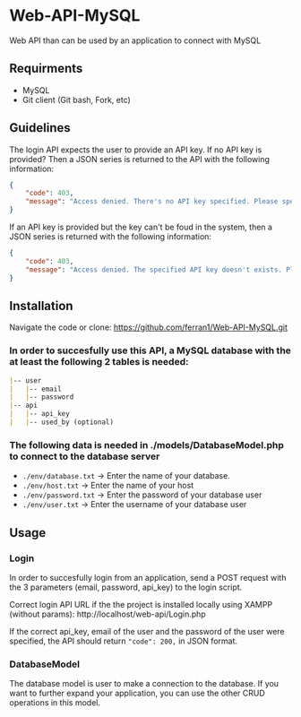 # Web-API-MySQL
Web API than can be used by an application to connect with MySQL

## Requirments 
* MySQL 
* Git client (Git bash, Fork, etc)

## Guidelines
The login API expects the user to provide an API key.
If no API key is provided? Then a JSON series is returned to the API with the following information:
```JSON
{
    "code": 403,
    "message": "Access denied. There's no API key specified. Please specify an API key."
}
``` 
If an API key is provided but the key can't be foud in the system, then a JSON series is returned with the following information: 
```JSON
{
    "code": 403,
    "message": "Access denied. The specified API key doesn't exists. Please specify a valid API key."
}
```

## Installation
Navigate the code or clone:
https://github.com/ferran1/Web-API-MySQL.git

### In order to succesfully use this API, a MySQL database with the at least the following 2 tables is needed:

```markdown
|-- user
|   |-- email 
|   |-- password
|-- api
|   |-- api_key
|   |-- used_by (optional)
```

### The following data is needed in ./models/DatabaseModel.php to connect to the database server
* `./env/database.txt` -> Enter the name of your database.
* `./env/host.txt` -> Enter the name of your host
* `./env/password.txt` -> Enter the password of your database user
* `./env/user.txt` -> Enter the username of your database user

## Usage

### Login
In order to succesfully login from an application, send a POST request with the 3 parameters (email, password, api_key) to the login script.

Correct login API URL if the the project is installed locally using XAMPP (without params):
http://localhost/web-api/Login.php

If the correct api_key, email of the user and the password of the user were specified, the API should return `"code": 200,` in JSON format.

### DatabaseModel
The database model is user to make a connection to the database.
If you want to further expand your application, you can use the other CRUD operations in this model. 
